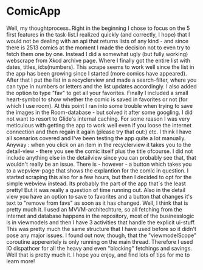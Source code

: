 # ComicApp
Well, my thoughtprocess..Right in the beginning I chose to focus on the 5 first features in the task-list.I realized quickly (and correctly, I hope) that I would not be dealing 
with an api that returns lists of any kind - and since there is 2513 comics at the moment I made the decision not to even try to fetch them one by one. Instead I did a somewhat 
ugly (but fully working) webscrape from Xkcd archive page. Where I finally got the entire list with dates, titles, id:s(numbers). This scrape seems to work well since the list 
in the app has been growing since I started (more comics have appeared). After that I put the list in a recyclerview and made a search-filter, where you can type in numbers or 
letters and the list updates accordingly. I also added the option to type "fav" to get all your favorites. Finally I included a small heart-symbol to show whether the 
comic is saved in favorites or not (for which I use room). At this point I ran into some trouble when trying to save the images in the Room-database - but solved it after some 
googling. I did not want to resort to Glide's internal caching. For some reason I was very meticulous with getting the app to work well even if you loose the internet connection 
and then regain it again (please try that out:) etc. I think I have all scenarios covered and I've been testing the app quite a lot manually. Anyway : when you click on an item 
in the recyclerview it takes you to the detail-view - there you see the comic itself plus the title ofcourse. I did not include anything else in the detailview since you can probably 
see that, that wouldn't really be an issue. There is - however - a button which takes you to a wepview-page that shows the explantion for the comic in question. I started scraping 
this also for a few hours, but then I decided to opt for the simple webview instead. Its probably the part of the app that´s the least pretty! But it was really a question of 
time running out. Also in the detail view you have an option to save to favorites and a button that changes it's text to "remove from favs" as soon as it has changed. Well, I 
think that is pretty much it. I used an MVVM-architechture, so all fetching from the internet and database happens in the repository, most of the businesslogic is in viewmodels 
and then I have 3 activities that handle the explicit ui-stuff. This was pretty much the same structure that I have used before so it didn't pose any major issues. I found out 
now, though, that the "viewmodelScope" coroutine apperentely is only running on the main thread. Therefore I used IO dispathcer for all the heavy and even "blocking" fetchings 
and savings. Well that is pretty much it. I hope you enjoy, and find lots of tips for me to learn more!   
